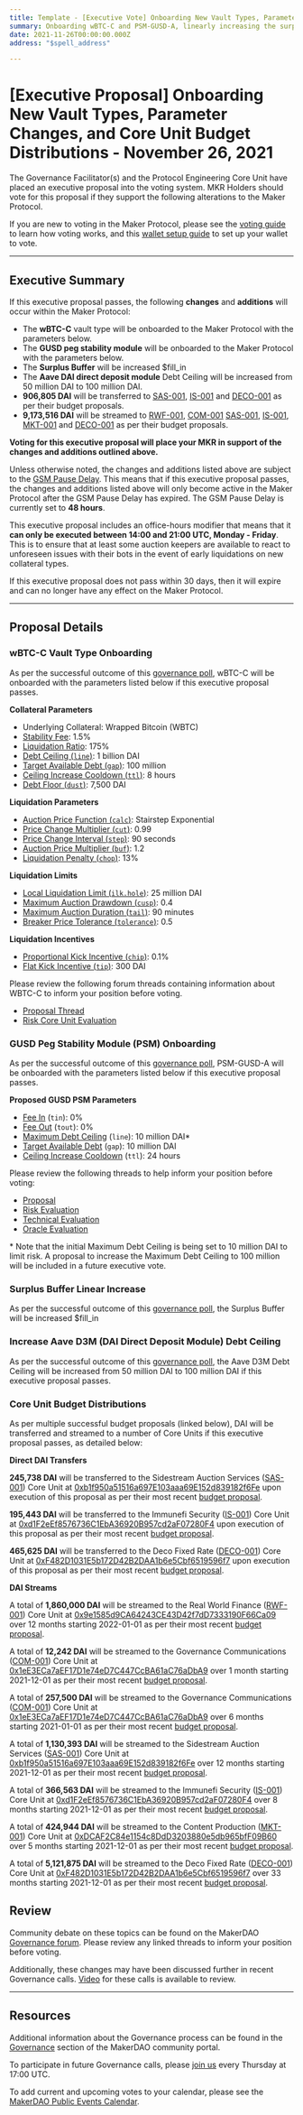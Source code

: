 ```yaml
---
title: Template - [Executive Vote] Onboarding New Vault Types, Parameter Changes, and Core Unit Budget Distributions - November 26, 2021
summary: Onboarding wBTC-C and PSM-GUSD-A, linearly increasing the surplus buffer, increasing D3M Debt Ceiling, and distributing Core Unit Budgets.
date: 2021-11-26T00:00:00.000Z
address: "$spell_address"

---
```

# [Executive Proposal] Onboarding New Vault Types, Parameter Changes, and Core Unit Budget Distributions - November 26, 2021

The Governance Facilitator(s) and the Protocol Engineering Core Unit have placed an executive proposal into the voting system. MKR Holders should vote for this proposal if they support the following alterations to the Maker Protocol.

If you are new to voting in the Maker Protocol, please see the [voting guide](https://community-development.makerdao.com/en/learn/governance/how-voting-works/) to learn how voting works, and this [wallet setup guide](https://community-development.makerdao.com/en/learn/governance/voting-setup/) to set up your wallet to vote.

---

## Executive Summary

If this executive proposal passes, the following **changes** and **additions** will occur within the Maker Protocol:
- The **wBTC-C** vault type will be onboarded to the Maker Protocol with the parameters below.
- The **GUSD peg stability module** will be onboarded to the Maker Protocol with the parameters below.
- The **Surplus Buffer** will be increased $fill_in
- The **Aave DAI direct deposit module** Debt Ceiling will be increased from 50 million DAI to 100 million DAI.
- **906,805 DAI** will be transferred to [SAS-001](https://mips.makerdao.com/mips/details/MIP39c2SP25), [IS-001](https://mips.makerdao.com/mips/details/MIP39c2SP24) and [DECO-001](https://mips.makerdao.com/mips/details/MIP39c2SP23) as per their budget proposals.
- **9,173,516 DAI** will be streamed to [RWF-001](https://mips.makerdao.com/mips/details/MIP39c2SP1), [COM-001](https://mips.makerdao.com/mips/details/MIP39c2SP8) [SAS-001](https://mips.makerdao.com/mips/details/MIP39c2SP25), [IS-001](https://mips.makerdao.com/mips/details/MIP39c2SP24), [MKT-001](https://mips.makerdao.com/mips/details/MIP39c2SP5) and [DECO-001](https://mips.makerdao.com/mips/details/MIP39c2SP23) as per their budget proposals.


**Voting for this executive proposal will place your MKR in support of the changes and additions outlined above.**

Unless otherwise noted, the changes and additions listed above are subject to the [GSM Pause Delay](https://community-development.makerdao.com/en/learn/governance/param-gsm-pause-delay). This means that if this executive proposal passes, the changes and additions listed above will only become active in the Maker Protocol after the GSM Pause Delay has expired. The GSM Pause Delay is currently set to **48 hours**.

This executive proposal includes an office-hours modifier that means that it **can only be executed between 14:00 and 21:00 UTC, Monday - Friday**. This is to ensure that at least some auction keepers are available to react to unforeseen issues with their bots in the event of early liquidations on new collateral types.

If this executive proposal does not pass within 30 days, then it will expire and can no longer have any effect on the Maker Protocol.

---

## Proposal Details

### wBTC-C Vault Type Onboarding

As per the successful outcome of this [governance poll](https://vote.makerdao.com/polling/QmdVYMRo?network=mainnet#poll-detail), wBTC-C will be onboarded with the parameters listed below if this executive proposal passes.

**Collateral Parameters**

* Underlying Collateral: Wrapped Bitcoin (WBTC)
* [Stability Fee](https://community-development.makerdao.com/en/learn/governance/param-stability-fee): 1.5%
* [Liquidation Ratio](https://community-development.makerdao.com/en/learn/governance/param-liquidation-ratio): 175%
* [Debt Ceiling (`line`)](https://community-development.makerdao.com/en/learn/governance/param-debt-ceiling): 1 billion DAI
* [Target Available Debt (`gap`)](https://makerdao.world/en/learn/governance/module-dciam): 100 million
* [Ceiling Increase Cooldown (`ttl`)](https://makerdao.world/en/learn/governance/module-dciam): 8 hours
* [Debt Floor (`dust`)](https://community-development.makerdao.com/en/learn/governance/param-debt-floor): 7,500 DAI

**Liquidation Parameters**

* [Auction Price Function (`calc`)](https://community-development.makerdao.com/en/learn/governance/param-auction-price-function): Stairstep Exponential
* [Price Change Multiplier (`cut`)](https://community-development.makerdao.com/en/learn/governance/param-auction-price-function): 0.99
* [Price Change Interval (`step`)](https://community-development.makerdao.com/en/learn/governance/param-auction-price-function): 90 seconds
* [Auction Price Multiplier (`buf`)](https://community-development.makerdao.com/en/learn/governance/param-auction-price-multiplier): 1.2
* [Liquidation Penalty (`chop`)](https://community-development.makerdao.com/en/learn/governance/param-liquidation-penalty): 13%

**Liquidation Limits**

* [Local Liquidation Limit (`ilk.hole`)](https://community-development.makerdao.com/en/learn/governance/param-local-liquidation-limit): 25 million DAI
* [Maximum Auction Drawdown (`cusp`)](https://community-development.makerdao.com/en/learn/governance/param-max-auction-drawdown): 0.4
* [Maximum Auction Duration (`tail`)](https://community-development.makerdao.com/en/learn/governance/param-max-auction-duration): 90 minutes
* [Breaker Price Tolerance (`tolerance`)](https://community-development.makerdao.com/en/learn/governance/param-breaker-price-tolerance): 0.5

**Liquidation Incentives**

* [Proportional Kick Incentive (`chip`)](https://community-development.makerdao.com/en/learn/governance/param-proportional-kick-incentive): 0.1%
* [Flat Kick Incentive (`tip`)](https://community-development.makerdao.com/en/learn/governance/param-flat-kick-incentive): 300 DAI

Please review the following forum threads containing information about WBTC-C to inform your position before voting.
* [Proposal Thread](https://forum.makerdao.com/t/signal-request-new-vault-type-for-wbtc-with-a-higher-lr/11579)
* [Risk Core Unit Evaluation](https://forum.makerdao.com/t/proposed-risk-parameters-for-wbtc-c-vault-type/11707)


### GUSD Peg Stability Module (PSM) Onboarding

As per the successful outcome of this [governance poll](https://vote.makerdao.com/polling/QmayeEjz?network=mainnet), PSM-GUSD-A will be onboarded with the parameters listed below if this executive proposal passes.

**Proposed GUSD PSM Parameters**

* [Fee In](https://makerdao.world/en/learn/governance/module-psm) (`tin`): 0%
* [Fee Out](https://makerdao.world/en/learn/governance/module-psm) (`tout`): 0%
* [Maximum Debt Ceiling](https://makerdao.world/en/learn/governance/module-dciam) (`line`): 10 million DAI\*
* [Target Available Debt](https://makerdao.world/en/learn/governance/module-dciam) (`gap`): 10 million DAI
* [Ceiling Increase Cooldown](https://makerdao.world/en/learn/governance/module-dciam) (`ttl`): 24 hours

Please review the following threads to help inform your position before voting:
* [Proposal](https://forum.makerdao.com/t/proposal-gusd-psm/11148)
* [Risk Evaluation](https://forum.makerdao.com/t/psm-gusd-a-collateral-onboarding-risk-evaluation/11559)
* [Technical Evaluation](https://forum.makerdao.com/t/gusd-erc20-token-smart-contract-technical-assessment/4603)
* [Oracle Evaluation](https://forum.makerdao.com/t/mip10c3-sp13-proposal-gusd-oracle-collateral-onboarding-oracle-assessment/4777)

\* Note that the initial Maximum Debt Ceiling is being set to 10 million DAI to limit risk. A proposal to increase the Maximum Debt Ceiling to 100 million will be included in a future executive vote.

### Surplus Buffer Linear Increase

As per the successful outcome of this [governance poll](https://vote.makerdao.com/polling/QmUqfZRv?network=mainnet#poll-detail), the Surplus Buffer will be increased $fill_in

### Increase Aave D3M (DAI Direct Deposit Module) Debt Ceiling 

As per the successful outcome of this [governance poll](https://vote.makerdao.com/polling/QmZhvNu5?network=mainnet), the Aave D3M Debt Ceiling will be increased from 50 million DAI to 100 million DAI if this executive proposal passes.

### Core Unit Budget Distributions

As per multiple successful budget proposals (linked below), DAI will be transferred and streamed to a number of Core Units if this executive proposal passes, as detailed below:

**Direct DAI Transfers**

**245,738 DAI** will be transferred to the Sidestream Auction Services ([SAS-001](https://mips.makerdao.com/mips/details/MIP39c2SP25)) Core Unit at [0xb1f950a51516a697E103aaa69E152d839182f6Fe](https://etherscan.io/address/0xb1f950a51516a697E103aaa69E152d839182f6Fe) upon execution of this proposal as per their  most recent [budget proposal](https://mips.makerdao.com/mips/details/MIP40c3SP43).  

**195,443 DAI** will be transferred to the Immunefi Security ([IS-001](https://mips.makerdao.com/mips/details/MIP39c2SP24)) Core Unit at [0xd1F2eEf8576736C1EbA36920B957cd2aF07280F4](https://etherscan.io/address/0xd1F2eEf8576736C1EbA36920B957cd2aF07280F4) upon execution of this proposal as per their  most recent [budget proposal](https://mips.makerdao.com/mips/details/MIP40c3SP42).  

**465,625 DAI** will be transferred to the Deco Fixed Rate ([DECO-001](https://mips.makerdao.com/mips/details/MIP39c2SP23)) Core Unit at [0xF482D1031E5b172D42B2DAA1b6e5Cbf6519596f7](https://etherscan.io/address/0xF482D1031E5b172D42B2DAA1b6e5Cbf6519596f7) upon execution of this proposal as per their  most recent [budget proposal](https://mips.makerdao.com/mips/details/MIP40c3SP35).  



**DAI Streams**

A total of **1,860,000 DAI** will be streamed to the Real World Finance ([RWF-001](https://mips.makerdao.com/mips/details/MIP39c2SP1)) Core Unit at [0x9e1585d9CA64243CE43D42f7dD7333190F66Ca09](https://etherscan.io/address/0x9e1585d9CA64243CE43D42f7dD7333190F66Ca09) over 12 months starting 2022-01-01 as per their most recent [budget proposal](https://mips.makerdao.com/mips/details/MIP40c3SP39).  

A total of **12,242 DAI** will be streamed to the Governance Communications ([COM-001](https://mips.makerdao.com/mips/details/MIP39c2SP8)) Core Unit at [0x1eE3ECa7aEF17D1e74eD7C447CcBA61aC76aDbA9](https://etherscan.io/address/0x1eE3ECa7aEF17D1e74eD7C447CcBA61aC76aDbA9) over 1 month starting 2021-12-01 as per their most recent [budget proposal](https://mips.makerdao.com/mips/details/MIP40c3SP40).  

A total of **257,500 DAI** will be streamed to the Governance Communications ([COM-001](https://mips.makerdao.com/mips/details/MIP39c2SP8)) Core Unit at [0x1eE3ECa7aEF17D1e74eD7C447CcBA61aC76aDbA9](https://etherscan.io/address/0x1eE3ECa7aEF17D1e74eD7C447CcBA61aC76aDbA9) over 6 months starting 2021-01-01 as per their most recent [budget proposal](https://mips.makerdao.com/mips/details/MIP40c3SP40).  

A total of **1,130,393 DAI** will be streamed to the Sidestream Auction Services ([SAS-001](https://mips.makerdao.com/mips/details/MIP39c2SP25)) Core Unit at [0xb1f950a51516a697E103aaa69E152d839182f6Fe](https://etherscan.io/address/0xb1f950a51516a697E103aaa69E152d839182f6Fe) over 12 months starting 2021-12-01 as per their most recent [budget proposal](https://mips.makerdao.com/mips/details/MIP40c3SP43).  

A total of **366,563 DAI** will be streamed to the Immunefi Security ([IS-001](https://mips.makerdao.com/mips/details/MIP39c2SP24)) Core Unit at [0xd1F2eEf8576736C1EbA36920B957cd2aF07280F4](https://etherscan.io/address/0xd1F2eEf8576736C1EbA36920B957cd2aF07280F4) over 8 months starting 2021-12-01 as per their most recent [budget proposal](https://mips.makerdao.com/mips/details/MIP40c3SP42).  

A total of **424,944 DAI** will be streamed to the Content Production ([MKT-001](https://mips.makerdao.com/mips/details/MIP39c2SP5)) Core Unit at [0xDCAF2C84e1154c8DdD3203880e5db965bfF09B60](https://etherscan.io/address/0xDCAF2C84e1154c8DdD3203880e5db965bfF09B60) over 5 months starting 2021-12-01 as per their most recent [budget proposal](https://mips.makerdao.com/mips/details/MIP40c3SP33).  

A total of **5,121,875 DAI** will be streamed to the Deco Fixed Rate ([DECO-001](https://mips.makerdao.com/mips/details/MIP39c2SP23)) Core Unit at [0xF482D1031E5b172D42B2DAA1b6e5Cbf6519596f7](https://etherscan.io/address/0xF482D1031E5b172D42B2DAA1b6e5Cbf6519596f7) over 33 months starting 2021-12-01 as per their most recent [budget proposal](https://mips.makerdao.com/mips/details/MIP40c3SP35).  

## Review

Community debate on these topics can be found on the MakerDAO [Governance forum](https://forum.makerdao.com/). Please review any linked threads to inform your position before voting.

Additionally, these changes may have been discussed further in recent Governance calls. [Video](https://www.youtube.com/playlist?list=PLLzkWCj8ywWNq5-90-Id6VPSsrk4OWVan) for these calls is available to review.

---

## Resources

Additional information about the Governance process can be found in the [Governance](https://community-development.makerdao.com/en/learn/governance) section of the MakerDAO community portal.

To participate in future Governance calls, please [join us](https://github.com/makerdao/community/tree/master/governance/governance-and-risk-meetings) every Thursday at 17:00 UTC.

To add current and upcoming votes to your calendar, please see the [MakerDAO Public Events Calendar](https://calendar.google.com/calendar/embed?src=makerdao.com_3efhm2ghipksegl009ktniomdk%40group.calendar.google.com&ctz=UTC&mode=week&showCalendars=0&showPrint=0).

